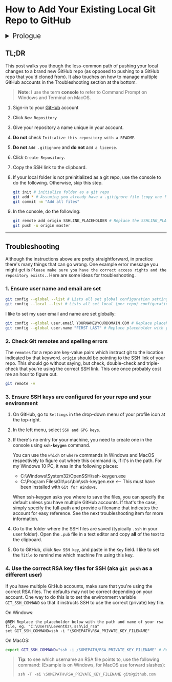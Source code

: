 # How to Add Your Existing Local Git Repo to GitHub

<details><summary style="font-size:1.5em">Prologue</summary>
<p>It's super easy to clone a GitHub repo to your local environment. However, what if you started working on a simple project on your local, perhaps as an exercise or a proof-of-concept and now you want to push your work to GitHub into a new repo?</p>

<p>This path is not as straight-forward. Sure, you can brute-force your way, by creating and cloning a GitHub repo as usual, copying all your files, making a commit and pushing that. Although this will work, it's not the best approach. If you already had a Git repo locally, you will lose your Git History. </p>

<p>Here, I will show you a better way. If, like me, you have multiple GitHub accounts you may hit some roadblocks. Your GitHub account and your local environment must be properly configured, and that Git must be using the correct configuration.</p>
</details>

## TL;DR
This post walks you though the less-common path of pushing your local changes to a brand new GitHub repo (as opposed to pushing to a GitHub repo that you'd cloned from). It also touches on how to manage multiple GitHub accounts in the Troubleshooting section at the bottom.

> **Note**: I use the term **console** to refer to Command Prompt on Windows and Terminal on MacOS.

1. Sign-in to your [GitHub](https://github.com) account
2. Click `New Repository`
3. Give your repository a name unique in your account. 
4. **Do not** check `Initialize this repository with a README`.
5. **Do not** `Add .gitignore` and **do not** `Add a license`.
6. Click `Create Repository`.
7. Copy the SSH link to the clipboard.
8. If your local folder is not preinitialized as a git repo, use the console to do the following. Otherwise, skip this step.
    ```bash
    git init # initialize folder as a git repo 
    git add * # Assuming you already have a .gitignore file (copy one from another repo if not)
    git commit -m "Add all files"
    ```

9. In the console, do the following:

    ```bash
    git remote add origin SSHLINK_PLACEHOLDER # Replace the SSHLINK_PLACEHOLDER with the SSH link for your GitHub repo.
    git push -u origin master
    ```
---

## Troubleshooting

Although the instructions above are pretty straightforward, in practice there's many things that can go wrong. One example error message you might get is `Please make sure you have the correct access rights and the repository exists.`. Here are some ideas for troubleshooting.


### 1. Ensure user name and email are set
```bash
git config --global --list # Lists all set global configuration settings
git config --local --list # Lists all set local (per repo) configuration settings
```
I like to set my user email and name are set globally:
```bash
git config --global user.email YOURNAME@YOURDOMAIN.COM # Replace placeholder with your email address
git config --global user.name "FIRST LAST" # Replace placeholder with your full name.
```

### 2. Check Git remotes and spelling errors
The `remotes` for a repo are key-value pairs which instruct git to the location indicated by that keyword. `origin` should be pointing to the SSH link of your repo. This should go without saying, but check, double-check and triple-check that you're using the correct SSH link. This one once probably cost me an hour to figure out.

```bash
git remote -v
```

### 3. Ensure SSH keys are configured for your repo and your environment
1. On GitHub, go to `Settings` in the drop-down menu of your profile icon at the top-right.
2. In the left menu, select `SSH and GPG keys`.
3. If there's no entry for your machine, you need to create one in the console using **`ssh-keygen`** command. 

    You can use the `which` or `where` commands in Windows and MacOS respectively to figure out where this command is, if it's in the path. For my Windows 10 PC, it was in the following places:
    - C:\Windows\System32\OpenSSH\ssh-keygen.exe
    - C:\Program Files\Git\usr\bin\ssh-keygen.exe  <-- This must have been installed with `Git for Windows`.

    When ssh-keygen asks you where to save the files, you can specify the default unless you have multiple GitHub accounts. If that's the case, simply specify the full-path and provide a filename that indicates the account for easy reference. See the next troubleshooting item for more information.

4. Go to the folder where the SSH files are saved (typically `.ssh` in your user folder). Open the `.pub` file in a text editor and copy **all** of the text to the clipboard.
5. Go to GitHub, click `New SSH key`, and paste in the `Key` field. I like to set the `Title` to remind me which machine I'm using this key.


### 4. Use the correct RSA key files for SSH (aka `git push` as a different user)

If you have multiple GitHub accounts, make sure that you're using the correct RSA files. The defaults may not be correct depending on your account. One way to do this is to set the environment variable `GIT_SSH_COMMAND` so that it instructs SSH to use the correct (private) key file.

On Windows:
```dos
@REM Replace the placeholder below with the path and name of your rsa file, eg. "C:\Users\LeventOz\.ssh\id_rsa"
set GIT_SSH_COMMAND=ssh -i "\SOMEPATH\RSA_PRIVATE_KEY_FILENAME"
```
On MacOS:
```bash
export GIT_SSH_COMMAND="ssh -i /SOMEPATH/RSA_PRIVATE_KEY_FILENAME" # Replace the placeholder, eg. /Users/leventoz/.ssh/key
```

> **Tip**: to see which username an RSA file points to, use the following command: (Example is on Windows, for MacOS use forward slashes):
> ```dos
> ssh -T -ai \SOMEPATH\RSA_PRIVATE_KEY_FILENAME git@github.com
> ```
